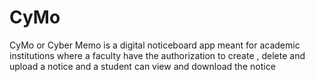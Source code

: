# CyMo
 CyMo or Cyber Memo is a digital noticeboard app meant for academic institutions where a faculty have the authorization to create , delete and upload a notice and a student can view and download the notice
